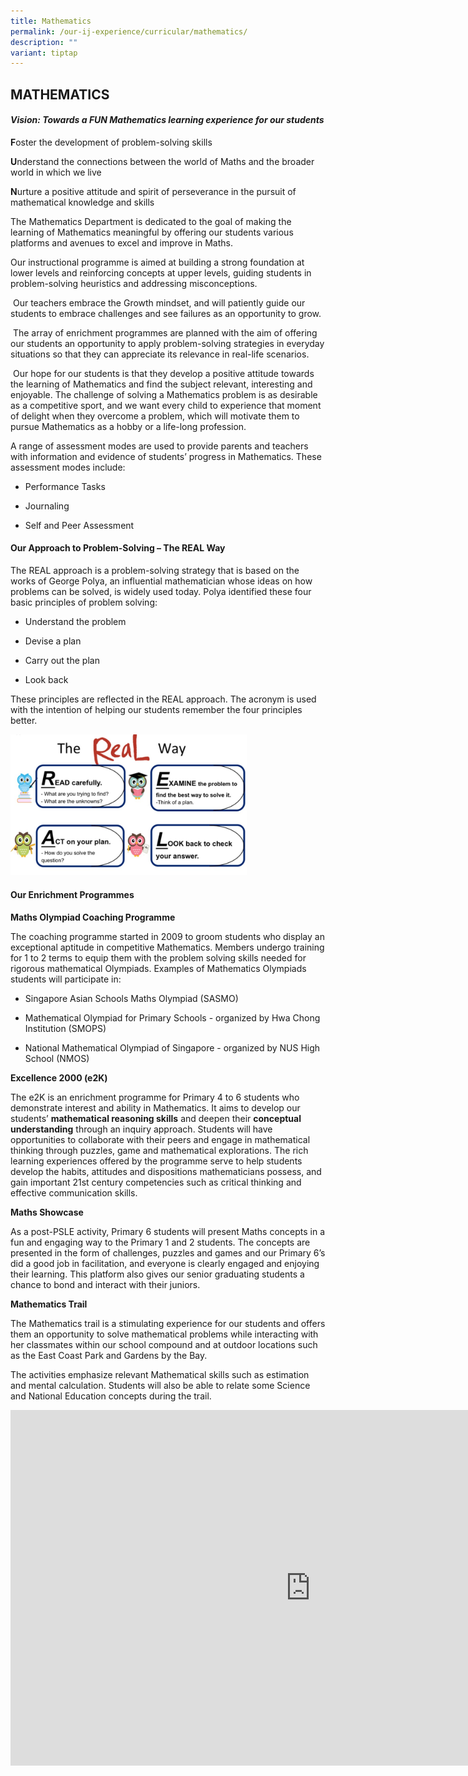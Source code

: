 ```yaml
---
title: Mathematics
permalink: /our-ij-experience/curricular/mathematics/
description: ""
variant: tiptap
---
```

<h2>MATHEMATICS</h2><h4><strong><em>Vision: Towards a FUN Mathematics learning experience for our students</em></strong></h4><p></p><p><strong>F</strong>oster the development of problem-solving skills</p><p><strong>U</strong>nderstand the connections between the world of Maths and the broader world in which we live</p><p><strong>N</strong>urture a positive attitude and spirit of perseverance in the pursuit of mathematical knowledge and skills</p><p>The Mathematics Department is dedicated to the goal of making the learning of Mathematics meaningful by offering our students various platforms and avenues to excel and improve in Maths.</p><p>Our instructional programme is aimed at building a strong foundation at lower levels and reinforcing concepts at upper levels, guiding students in problem-solving heuristics and addressing misconceptions.</p><p>&nbsp;Our teachers embrace the&nbsp;Growth mindset, and will patiently guide our students to embrace challenges and see failures as an opportunity to grow.</p><p>&nbsp;The array of enrichment programmes are planned with the aim of offering our students an opportunity to apply problem-solving strategies in everyday situations so that they can appreciate its relevance in real-life scenarios.</p><p>&nbsp;Our hope for our students is that they develop a positive attitude towards the learning of Mathematics and find the subject relevant, interesting and enjoyable. The challenge of solving a Mathematics problem is as desirable as a competitive sport, and we want every child to experience that moment of delight when they overcome a problem, which will motivate them to pursue Mathematics as a hobby or a life-long profession.</p><p>A range of assessment modes are used to provide parents and teachers with information and evidence of students’ progress in Mathematics. These assessment modes include:</p><ul data-tight="true" class="tight"><li><p>Performance Tasks</p></li><li><p>Journaling</p></li><li><p>Self and Peer Assessment</p></li></ul><h4>Our Approach to Problem-Solving – The REAL Way</h4><p>The REAL approach is a problem-solving strategy that is based on the works of George Polya, an influential mathematician whose ideas on how problems can be solved, is widely used today. Polya identified these four basic principles of problem solving:</p><ul data-tight="true" class="tight"><li><p>Understand the problem</p></li><li><p>Devise a plan</p></li><li><p>Carry out the plan</p></li><li><p>Look back</p></li></ul><p>These principles are reflected in the REAL approach. The acronym is used with the intention of helping our students remember the four principles better.</p><p></p><div class="isomer-image-wrapper"><img style="width: 75%;" height="auto" width="100%" alt="" src="/images/The_Real_Way.jpg"></div><h4><strong>Our Enrichment Programmes</strong></h4><p><strong>Maths Olympiad Coaching Programme</strong></p><p>The coaching programme started in 2009 to groom students who display an exceptional aptitude in competitive Mathematics. Members undergo training for 1 to 2 terms to equip them with the problem solving skills needed for rigorous mathematical Olympiads. Examples of Mathematics Olympiads students will participate in:</p><ul data-tight="true" class="tight"><li><p>Singapore Asian Schools Maths Olympiad (SASMO)</p></li><li><p>Mathematical Olympiad for Primary Schools - organized by Hwa Chong Institution (SMOPS)</p></li><li><p>National Mathematical Olympiad of Singapore - organized by NUS High School (NMOS)</p></li></ul><p><strong>Excellence 2000 (e2K)</strong></p><p>The e2K is an enrichment programme for Primary 4 to 6 students who demonstrate interest and ability in Mathematics. It aims to develop our students’&nbsp;<strong>mathematical reasoning skills</strong>&nbsp;and deepen their&nbsp;<strong>conceptual understanding</strong>&nbsp;through an inquiry approach. Students will have opportunities to collaborate with their peers and engage in mathematical thinking through puzzles, game and mathematical explorations. The rich learning experiences offered by the programme serve to help students develop the habits, attitudes and dispositions mathematicians possess, and gain important 21st&nbsp;century competencies such as critical thinking and effective communication skills.</p><p><strong>Maths Showcase</strong></p><p>As a post-PSLE activity, Primary 6 students will present Maths concepts in a fun and engaging way to the Primary 1 and 2 students. The concepts are presented in the form of challenges, puzzles and games and our Primary 6’s did a good job in facilitation, and everyone is clearly engaged and enjoying their learning. This platform also gives our senior graduating students a chance to bond and interact with their juniors.</p><p><strong>Mathematics Trail</strong></p><p>The Mathematics trail is a stimulating experience for our students and offers them an opportunity to solve mathematical problems while interacting with her classmates within our school compound and at outdoor locations such as the East Coast Park and Gardens by the Bay.</p><p>The activities emphasize relevant Mathematical skills such as estimation and mental calculation. Students will also be able to relate some Science and National Education concepts during the trail.</p><div class="iframe-wrapper"><iframe height="569" width="960" allowfullscreen="true" frameborder="0" src="https://docs.google.com/presentation/d/e/2PACX-1vRUFzU3zXANJNPYrezj38fWGZTpEXElJ0xiLEtdONcp8oJ1-zx6lyRF-atEWfRYbufyCgi-oRNVYzQY/embed?start=true&amp;loop=true&amp;delayms=5000"></iframe></div><p></p><p></p><p></p>